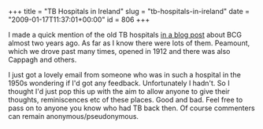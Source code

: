 +++
title = "TB Hospitals in Ireland"
slug = "tb-hospitals-in-ireland"
date = "2009-01-17T11:37:01+00:00"
id = 806
+++

I made a quick mention of the old TB hospitals [in a blog post](http://conoroneill.com/2007/03/28/five-children-have-tb-in-that-creche/) about BCG almost two years ago. As far as I know there were lots of them. Peamount, which we drove past many times, opened in 1912 and there was also Cappagh and others.

I just got a lovely email from someone who was in such a hospital in the 1950s wondering if I'd got any feedback. Unfortunately I hadn't. So I thought I'd just pop this up with the aim to allow anyone to give their thoughts, reminiscences etc of these places. Good and bad. Feel free to pass on to anyone you know who had TB back then. Of course commenters can remain anonymous/pseudonymous.
